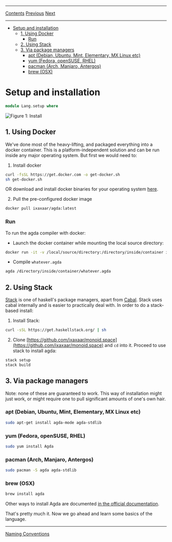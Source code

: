 ****
[Contents](contents.html)
[Previous](Lang.intro.html)
[Next](Lang.naming.html)

<!-- START doctoc generated TOC please keep comment here to allow auto update -->
<!-- DON'T EDIT THIS SECTION, INSTEAD RE-RUN doctoc TO UPDATE -->
****

- [Setup and installation](#setup-and-installation)
  - [1. Using Docker](#1-using-docker)
    - [Run](#run)
  - [2. Using Stack](#2-using-stack)
  - [3. Via package managers](#3-via-package-managers)
    - [apt (Debian, Ubuntu, Mint, Elementary, MX Linux etc)](#apt-debian-ubuntu-mint-elementary-mx-linux-etc)
    - [yum (Fedora, openSUSE, RHEL)](#yum-fedora-opensuse-rhel)
    - [pacman (Arch, Manjaro, Antergos)](#pacman-arch-manjaro-antergos)
    - [brew (OSX)](#brew-osx)

<!-- END doctoc generated TOC please keep comment here to allow auto update -->

# Setup and installation

```agda
module Lang.setup where
```

![Figure 1: Install](./install.png)

## 1. Using Docker

We've done most of the heavy-lifting, and packaged everything into a docker container. This is a platform-independent solution and can be run inside any major operating system. But first we would need to:

1. Install docker

```bash
curl -fsSL https://get.docker.com -o get-docker.sh
sh get-docker.sh
```

OR download and install docker binaries for your operating system [here](https://github.com/docker/engine/releases).

2. Pull the pre-configured docker image

```bash
docker pull ixaxaar/agda:latest
```

### Run

To run the agda compiler with docker:

- Launch the docker container while mounting the local source directory:

```bash
docker run -it -v /local/source/directory:/directory/inside/container ixaxaar/agda bash
```

- Compile `whatever.agda`

```bash
agda /directory/inside/container/whatever.agda
```

## 2. Using Stack

[Stack](https://www.haskellstack.org/) is one of haskell's package managers, apart from [Cabal](https://www.haskell.org/cabal/). Stack uses cabal internally and is easier to practically deal with. In order to do a stack-based install:

1. Install Stack:

```bash
curl -sSL https://get.haskellstack.org/ | sh
```

2. Clone [https://github.com/ixaxaar/monoid.space](https://github.com/ixaxaar/monoid.space) and `cd` into it. Proceed to use stack to install agda:

```bash
stack setup
stack build
```

## 3. Via package managers

Note: none of these are guaranteed to work. This way of installation might just work, or might require one to pull significant amounts of one's own hair.

### apt (Debian, Ubuntu, Mint, Elementary, MX Linux etc)

```bash
sudo apt-get install agda-mode agda-stdlib
```

### yum (Fedora, openSUSE, RHEL)

```bash
sudo yum install Agda
```

### pacman (Arch, Manjaro, Antergos)

```bash
sudo pacman -S agda agda-stdlib
```

### brew (OSX)

```bash
brew install agda
```

Other ways to install Agda are documented [in the official documentation](https://agda.readthedocs.io/en/v2.5.4/getting-started/installation.html).

That's pretty much it. Now we go ahead and learn some basics of the language.

****
[Naming Conventions](./Lang.naming.html)
